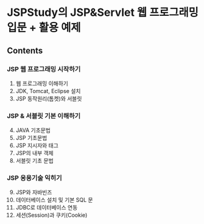 # JSPStudy의 JSP&Servlet 웹 프로그래밍 입문 + 활용 예제
## Contents
### JSP 웹 프로그래밍 시작하기
01) 웹 프로그래밍 이해하기
02) JDK, Tomcat, Eclipse 설치
03) JSP 동작원리(톰켓)와 서블릿

### JSP & 서블릿 기본 이해하기
04) JAVA 기초문법
05) JSP 기초문법
06) JSP 지시자와 태그
07) JSP의 내부 객체
08) 서블릿 기초 문법

### JSP 응용기술 익히기
09) JSP와 자바빈즈
10) 데이터베이스 설치 및 기본 SQL 문
11) JDBC로 데이터베이스 연동
12) 세션(Session)과 쿠키(Cookie)
